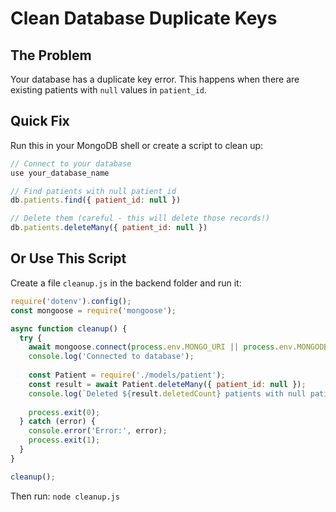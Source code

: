 # Clean Database Duplicate Keys

## The Problem

Your database has a duplicate key error. This happens when there are existing patients with `null` values in `patient_id`.

## Quick Fix

Run this in your MongoDB shell or create a script to clean up:

```javascript
// Connect to your database
use your_database_name

// Find patients with null patient_id
db.patients.find({ patient_id: null })

// Delete them (careful - this will delete those records!)
db.patients.deleteMany({ patient_id: null })
```

## Or Use This Script

Create a file `cleanup.js` in the backend folder and run it:

```javascript
require('dotenv').config();
const mongoose = require('mongoose');

async function cleanup() {
  try {
    await mongoose.connect(process.env.MONGO_URI || process.env.MONGODB_URI);
    console.log('Connected to database');
    
    const Patient = require('./models/patient');
    const result = await Patient.deleteMany({ patient_id: null });
    console.log(`Deleted ${result.deletedCount} patients with null patient_id`);
    
    process.exit(0);
  } catch (error) {
    console.error('Error:', error);
    process.exit(1);
  }
}

cleanup();
```

Then run: `node cleanup.js`


